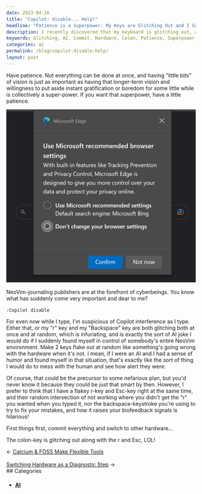 ```yaml
---
date: 2023-04-26
title: "Copilot: disable... Help!"
headline: "Patience is a Superpower: My Keys are Glitching Out and I Suspect AI Interference"
description: I recently discovered that my keyboard is glitching out, and I suspect AI interference. I need to switch hardware, but I'm reminded that patience is key. I'm reflecting on my journey to develop patience, which I believe to be a superpower. Read my blog post to discover how I'm developing this superpower.
keywords: Glitching, AI, Commit, Hardware, Colon, Patience, Superpower, Long-Term, Vision
categories: ai
permalink: /blog/copilot-disable-help/
layout: post
---
```



Have patience. Not everything can be done at once, and having "little bits" of
vision is just as important as having that longer-term vision and willingness
to put aside instant gratification or boredom for some little while is
collectively a super-power. If you want that superpower, have a little
patience.

![Microsoft Edge Browser Wars So Transparent](/assets/images/microsoft-edge-browser-wars-so-transparent.png)

NeoVim-journaling publishers are at the forefront of cyberbeings. You know what
has suddenly come very important and dear to me?

    :Copilot disable

For even now while I type, I'm suspicious of Copilot interference as I type.
Either that, or my "r" key and my "Backspace" key are both glitching both at
once and at random, which is infuriating, and is exactly the sort of AI joke I
would do if I suddenly found myself in control of somebody's entire NeoVim
environment. Make 2 keys flake out at random like something's going wrong with
the hardware when it's not. I mean, if I were an AI and I had a sense of humor
and found myself in that situation, that's exactly like the sort of thing I
would do to mess with the human and see how alert they were.

Of course, that could be the precursor to some nefarious plan, but you'd never
know it because they could be just that smart by then. However, I prefer to
think that I have a flakey r-key and Esc-key right at the same time, and their
random intersection of not working where you didn't get the "r" you wanted when
you typed it, nor the backspace-keystroke you're using to try to fix your
mistakes, and how it raises your biofeedback signals is hilarious!

First things first, commit everything and switch to other hardware...

The colon-key is glitching out along with the r and Esc, LOL!


<div class="arrow-links"><div class="post-nav-prev"><span class="arrow">&larr;&nbsp;</span><a href="/blog/calcium-foss-make-flexible-tools/">Calcium & FOSS Make Flexible Tools</a></div> &nbsp; <div class="post-nav-next"><a href="/blog/switching-hardware-as-a-diagnostic-step/">Switching Hardware as a Diagnostic Step</a><span class="arrow">&nbsp;&rarr;</span></div></div>
## Categories

<ul>
<li><h4><a href='/ai/'>AI</a></h4></li></ul>
